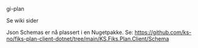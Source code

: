 gi-plan

Se wiki sider

Json Schemas er nå plassert i en Nugetpakke. Se: 
https://github.com/ks-no/fiks-plan-client-dotnet/tree/main/KS.Fiks.Plan.Client/Schema